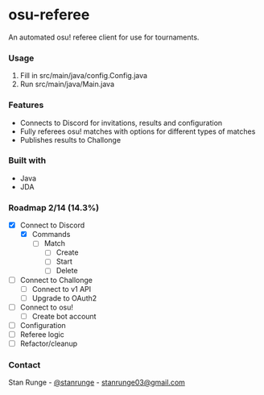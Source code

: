 # osu-referee
An automated osu! referee client for use for tournaments.

### Usage
1. Fill in src/main/java/config.Config.java
2. Run src/main/java/Main.java

### Features
- Connects to Discord for invitations, results and configuration
- Fully referees osu! matches with options for different types of matches
- Publishes results to Challonge

### Built with
- Java
- JDA

### Roadmap 2/14 (14.3%)
- [x] Connect to Discord
  - [x] Commands
    - [ ] Match
      - [ ] Create
      - [ ] Start
      - [ ] Delete
- [ ] Connect to Challonge
  - [ ] Connect to v1 API
  - [ ] Upgrade to OAuth2
- [ ] Connect to osu!
  - [ ] Create bot account
- [ ] Configuration
- [ ] Referee logic
- [ ] Refactor/cleanup

### Contact
Stan Runge - [@stanrunge](https://www.twitter.com/stanrunge) - stanrunge03@gmail.com
